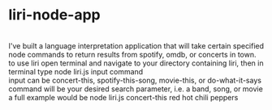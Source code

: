 # liri-node-app
<br>I've built a language interpretation application that will take certain specified node commands to return results from spotify, omdb, or concerts in town.
<br>to use liri open terminal and navigate to your directory containing liri, then in terminal type node liri.js input command
<br>input can be concert-this, spotify-this-song, movie-this, or do-what-it-says
<br>command will be your desired search parameter, i.e. a band, song, or movie
<br>a full example would be node liri.js concert-this red hot chili peppers

